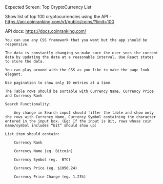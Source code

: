 
Expected Screen: Top CryptoCurrency List

Show list of top 100 cryptocurrencies using the API  -  https://api.coinranking.com/v1/public/coins/?limit=100

API docs: https://docs.coinranking.com/

    You can use any CSS framework that you want but the app should be responsive.

    The data is constantly changing so make sure the user sees the current data by updating the data at a reasonable interval. Use React states to store the data.

    You can play around with the CSS as you like to make the page look elegant.

    Use pagination to show only 10 entries at a time.

    The Table rows should be sortable with Currency Name, Currency Price and Currency Rank

    Search Functionality:

        Any change in Search input should filter the table and show only the rows with Currency Name, Currency Symbol containing the character entered in the input box. (Eg: If the input is Bit, rows whose coin name/symbol includes “Bit” should show up)

    List item should contain:

        Currency Rank

        Currency Name (eg. Bitcoin)

        Currency Symbol (eg.  BTC)

        Currency Price (eg. $1050.24)

        Currency Price Change (eg. 1.23%)

